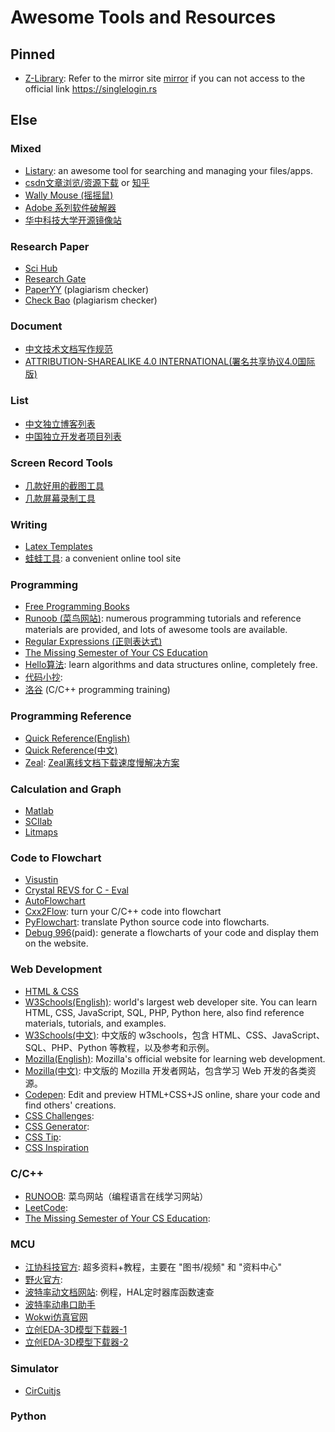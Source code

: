 # Awesome Tools and Resources

## Pinned
- [Z-Library](https://singlelogin.rs): Refer to the mirror site [mirror](https://www.kdocs.cn/l/cq7kDog4zkuR) if you can not access to the official link https://singlelogin.rs


## Else

### Mixed

- [Listary](https://www.bilibili.com/video/BV1jL4y1V78P): an awesome tool for searching and managing your files/apps.
- [csdn文章浏览/资源下载](https://www.niupizhiyuan.com/download.html) <span class='script'>or [知乎](https://www.zhihu.com/question/34442235/answer/3552846202?utm_campaign=shareopn&utm_medium=social&utm_psn=1792927195892690944&utm_source=wechat_session)</span>
- [Wally Mouse (摇摇鼠)](https://yys.tanpok.com/)
- [Adobe 系列软件破解器](https://kirigaya.cn/blog/article?seq=245)
- [华中科技大学开源镜像站](https://mirrors.hust.edu.cn/)

### Research Paper

- [Sci Hub](https://zhuanlan.zhihu.com/p/680268287?utm_campaign=shareopn&utm_medium=social&utm_psn=1792920948971814914&utm_source=wechat_session)
- [Research Gate](https://zhuanlan.zhihu.com/p/57881735?utm_campaign=shareopn&utm_medium=social&utm_psn=1792921277671010305&utm_source=wechat_session)
- [PaperYY](https://www.paperyy.cn/NoLoginPost.aspx) (plagiarism checker)
- [Check Bao](http://www.checkbao.cn/) (plagiarism checker)

### Document

- [中文技术文档写作规范](https://github.com/ruanyf/document-style-guide)
- [ATTRIBUTION-SHAREALIKE 4.0 INTERNATIONAL(署名共享协议4.0国际版)](https://creativecommons.org/licenses/by-sa/4.0/)

### List

- [中文独立博客列表](https://github.com/timqian/chinese-independent-blogs)
- [中国独立开发者项目列表](https://github.com/1c7/chinese-independent-developer)

### Screen Record Tools

- [几款好用的截图工具](https://blog.csdn.net/lehe99/article/details/126151606)
- [几款屏幕录制工具](https://www.cnblogs.com/leftshine/p/ScreenRecord.html)

### Writing

- [Latex Templates](https://www.latexstudio.net/index/lists/index/type/2.html)
- [蛙蛙工具](https://www.iamwawa.cn/fuhao.html): a convenient online tool site

### Programming

- [Free Programming Books](https://ebookfoundation.github.io/free-programming-books-search/?&sect=books&file=free-programming-books-zh.md)
- [Runoob (菜鸟网站)](https://www.runoob.com/): numerous programming tutorials and reference materials are provided, and lots of awesome tools are available.
- [Regular Expressions (正则表达式)](https://www.jyshare.com/front-end/854/)
- [The Missing Semester of Your CS Education](https://missing.csail.mit.edu/)
- [Hello算法](https://www.hello-algo.com/chapter_hello_algo/): learn algorithms and data structures online, completely free.
- [代码小抄](https://www.rdonly.com/archives/7502): 
- [洛谷](https://www.luogu.com.cn/training/list) (C/C++ programming training)

### Programming Reference

- [Quick Reference(English)](https://cheatsheets.zip/)
- [Quick Reference(中文)](http://ref.laoleng.vip/)
- [Zeal](https://zealdocs.org): [Zeal离线文档下载速度慢解决方案](https://www.jianshu.com/p/598f18ca6963)



### Calculation and Graph

- [Matlab]()
- [SCIlab](https://www.scilab.org/)
- [Litmaps](https://app.litmaps.com/)

### Code to Flowchart
- [Visustin](https://blog.csdn.net/qq_29183811/article/details/106170648)
- [Crystal REVS for C - Eval](https://blog.csdn.net/qq_29183811/article/details/106170648)
- [AutoFlowchart](https://blog.csdn.net/m0_73770225/article/details/127944452)
- [Cxx2Flow](https://github.com/Enter-tainer/cxx2flow): turn your C/C++ code into flowchart
- [PyFlowchart](https://github.com/cdfmlr/pyflowchart): translate Python source code into flowcharts.
- [Debug 996](https://debug996.com/draw/draw.html)(paid): generate a flowcharts of your code and display them on the website.


### Web Development

- [HTML & CSS](https://internetingishard.netlify.app/html-and-css/)
- [W3Schools(English)](https://www.w3schools.com): world's largest web developer site. You can learn HTML, CSS, JavaScript, SQL, PHP, Python here, also find reference materials, tutorials, and examples.
- [W3Schools(中文)](https://www.w3school.com.cn): 中文版的 w3schools，包含 HTML、CSS、JavaScript、SQL、PHP、Python 等教程，以及参考和示例。
- [Mozilla(English)](https://developer.mozilla.org): Mozilla's official website for learning web development. 
- [Mozilla(中文)](https://developer.mozilla.org/zh-CN): 中文版的 Mozilla 开发者网站，包含学习 Web 开发的各类资源。
- [Codepen](https://codepen.io/madzadev/pen/zYdOVPV): Edit and preview HTML+CSS+JS online, share your code and find others' creations.
- [CSS Challenges](https://css-challenges.com): 
- [CSS Generator](https://css-generators.com): 
- [CSS Tip](https://css-tip.com):
- [CSS Inspiration](https://csscoco.com/inspiration)


### C/C++

- [RUNOOB](https://www.runoob.com/): 菜鸟网站（编程语言在线学习网站）
- [LeetCode](https://leetcode.cn/): 
- [The Missing Semester of Your CS Education](https://missing.csail.mit.edu/): 


### MCU

- [江协科技官方](https://jiangxiekeji.com/): 超多资料+教程，主要在 "图书/视频" 和 "资料中心"
- [野火官方](https://embedfire.com/boos-video/): 
- [波特率动文档网站](https://docs.baud-dance.com/docs/stm32/intro): 例程，HAL定时器库函数速查
- [波特率动串口助手](https://led.baud-dance.com/)
- [Wokwi仿真官网](https://wokwi.com/)
- [立创EDA-3D模型下载器-1](https://github.com/l0086020/LC_3D_Module_Download)
- [立创EDA-3D模型下载器-2](https://github.com/seishinkouki/lceda_step_downloader)


### Simulator
- [CirCuitjs](http://scratch.trtos.com/circuitjs.html)

### Python

